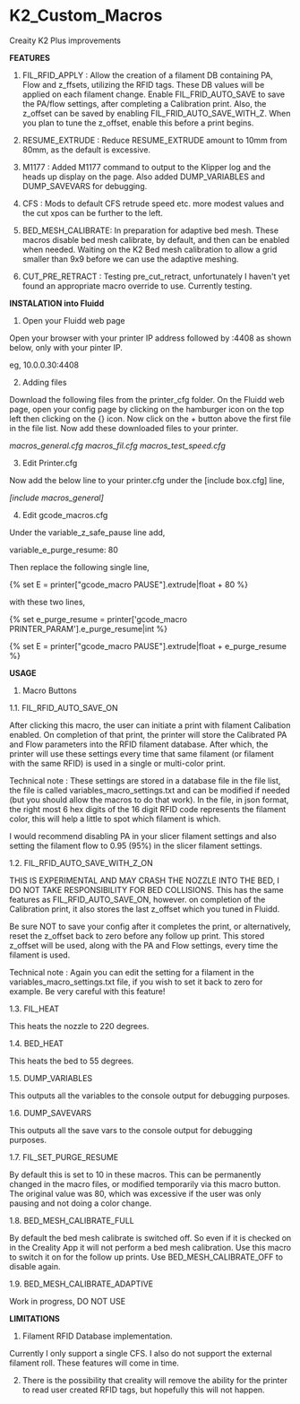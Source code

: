# K2_Custom_Macros
Creaity K2 Plus improvements

__FEATURES__

1. FIL_RFID_APPLY : Allow the creation of a filament DB containing PA, Flow and z_ffsets, utilizing the RFID tags.  These DB values will be applied on each filament change.  Enable FIL_FRID_AUTO_SAVE to save the PA/flow settings, after completing a Calibration print.  Also, the z_offset can be saved by enabling FIL_FRID_AUTO_SAVE_WITH_Z. When you plan to tune the z_offset, enable this before a print begins.

2. RESUME_EXTRUDE : Reduce RESUME_EXTRUDE amount to 10mm from 80mm, as the default is excessive.

3. M1177 : Added M1177 command to output to the Klipper log and the heads up display on the page.  Also added DUMP_VARIABLES and DUMP_SAVEVARS for debugging.

4. CFS : Mods to default CFS retrude speed etc. more modest values and the cut xpos can be further to the left.

5. BED_MESH_CALIBRATE: In preparation for adaptive bed mesh. These macros disable bed mesh calibrate, by default, and then can be enabled when needed. Waiting on the K2 Bed mesh calibration to allow a grid smaller than 9x9 before we can use the adaptive meshing.

6. CUT_PRE_RETRACT : Testing pre_cut_retract, unfortunately I haven't yet found an appropriate macro override to use.  Currently testing.




__INSTALATION into Fluidd__


1. Open your Fluidd web page

Open your browser with your printer IP address followed by :4408 as shown below, only with your pinter IP.

eg,  10.0.0.30:4408


2. Adding files

Download the following files from the printer_cfg folder.  On the Fluidd web page, open your config page by clicking on the hamburger icon on the top left then clicking on the {} icon.  Now click on the + button above the first file in the file list.  Now add these downloaded files to your printer.

_macros_general.cfg_
_macros_fil.cfg_
_macros_test_speed.cfg_


3. Edit Printer.cfg

Now add the below line to your printer.cfg under the [include box.cfg] line,

_[include macros_general]_


4. Edit gcode_macros.cfg

Under the variable_z_safe_pause line add,

variable_e_purge_resume: 80

Then replace the following single line,

  {% set E = printer["gcode_macro PAUSE"].extrude|float + 80 %}

with these two lines,

  {% set e_purge_resume = printer['gcode_macro PRINTER_PARAM'].e_purge_resume|int %}

  {% set E = printer["gcode_macro PAUSE"].extrude|float + e_purge_resume %}


__USAGE__

1. Macro Buttons

1.1. FIL_RFID_AUTO_SAVE_ON

After clicking this macro, the user can initiate a print with filament Calibation enabled.  On completion of that print, the printer will store the Calibrated PA and Flow parameters into the RFID filament database.  After which, the printer will use these settings every time that same filament (or filament with the same RFID) is used in a single or multi-color print.

Technical note : These settings are stored in a database file in the file list, the file is called variables_macro_settings.txt and can be modified if needed (but you should allow the macros to do that work).  In the file, in json format, the right most 6 hex digits of the 16 digit RFID code represents the filament color, this will help a little to spot which filament is which.

I would recommend disabling PA in your slicer filament settings and also setting the filament flow to 0.95 (95%) in the slicer filament settings.

1.2. FIL_RFID_AUTO_SAVE_WITH_Z_ON

THIS IS EXPERIMENTAL AND MAY CRASH THE NOZZLE INTO THE BED, I DO NOT TAKE RESPONSIBILITY FOR BED COLLISIONS.  This has the same features as FIL_RFID_AUTO_SAVE_ON, however. on completion of the Calibration print, it also stores the last z_offset which you tuned in Fluidd.

Be sure NOT to save your config after it completes the print, or alternatively, reset the z_offset back to zero before any follow up print.  This stored z_offset will be used, along with the PA and Flow settings, every time the filament is used.

Technical note : Again you can edit the setting for a filament in the variables_macro_settings.txt file, if you wish to set it back to zero for example.  Be very careful with this feature!

1.3. FIL_HEAT

This heats the nozzle to 220 degrees.

1.4. BED_HEAT

This heats the bed to 55 degrees.

1.5. DUMP_VARIABLES 

This outputs all the variables to the console output for debugging purposes. 

1.6. DUMP_SAVEVARS 

This outputs all the save vars to the console output for debugging purposes. 

1.7. FIL_SET_PURGE_RESUME

By default this is set to 10 in these macros.  This can be permanently changed in the macro files, or modified temporarily via this macro button.  The original value was 80, which was excessive if the user was only pausing and not doing a color change.

1.8. BED_MESH_CALIBRATE_FULL

By default the bed mesh calibrate is switched off.  So even if it is checked on in the Creality App it will not perform a bed mesh calibration.  Use this macro to switch it on for the follow up prints.  Use BED_MESH_CALIBRATE_OFF to disable again.  

1.9. BED_MESH_CALIBRATE_ADAPTIVE

Work in progress, DO NOT USE


__LIMITATIONS__

1. Filament RFID Database implementation.

Currently I only support a single CFS.  I also do not support the external filament roll.  These features will come in time.

2. There is the possibility that creality will remove the ability for the printer to read user created RFID tags, but hopefully this will not happen.


